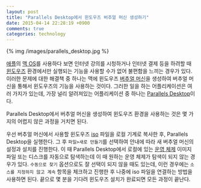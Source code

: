 ```yaml
---
layout: post
title: "Parallels Desktop에서 윈도우즈 버추얼 머신 생성하기"
date: 2015-04-14 22:28:19 +0900
comments: true
categories: technology
---
```


{% img /images/parallels_desktop.jpg %}

[애플](http://en.wikipedia.org/wiki/Apple_Inc.)의 [맥 OS](http://en.wikipedia.org/wiki/OS_X)를 사용하다 보면 인터넷 강의를 시청하거나 인터넷 결제 등을 하려할 때 [윈도우즈]() 환경에서만 실행되는 기능을 사용할 수가 없어 불편함을 느끼는 경우가 있다. 이러한 문제에 대한 해결책 중 하나는 맥에 윈도우즈 [버추얼 머신]()을 생성하여 버추얼 머신을 통해서 윈도우즈의 기능을 사용하는 것이다. 그러한 일을 하는 어플리케이션은 여러 가지가 있는데, 가장 널리 알려져있는 어플리케이션 중 하나는 [Parallels Desktop](http://en.wikipedia.org/wiki/Parallels_Desktop_for_Mac)이다.

<!--more-->

Parallels Desktop에서 버추얼 머신을 생성하여 윈도우즈 환경을 사용하는 것은 몇 가지의 어렵지 않은 과정을 거치면 된다. 

우선 버추얼 머신에서 사용할 윈도우즈 [iso](http://en.wikipedia.org/wiki/ISO_image) 파일을 로컬 기계로 복사한 후, Parallels Desktop을 실행한다. 그 후 `파일>새로 만들기`를 선택하여 안내에 따라 새 버추얼 머신의 설정과 설치를 진행한다. 이 때 Parallels Desktop에서 로컬에 있는 [운영 체제](http://en.wikipedia.org/wiki/Operating_system) 이미지 파일 또는 디스크를 자동으로 탐색하는데 이 때 원하는 운영 체제가 탐색이 되지 않는 경우가 있다. `수동으로 찾기` 옵션으로도 잘 선택이 되지 않을 때도 있는데, 이런 경우에는 `소스를 지정하지 않고 계속` 항목을 체크하고 진행한 후 나중에 iso 파일을 연결하는 방법을 사용하면 된다. 끝으로 몇 분을 기다려 윈도우즈 설치가 완료되면 모든 과정이 끝난다.